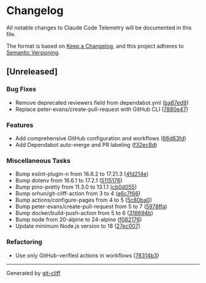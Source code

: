 # Changelog

All notable changes to Claude Code Telemetry will be documented in this file.

The format is based on [Keep a Changelog](https://keepachangelog.com/en/1.0.0/),
and this project adheres to [Semantic Versioning](https://semver.org/spec/v2.0.0.html).

## [Unreleased]

### Bug Fixes

- Remove deprecated reviewers field from dependabot.yml ([ba87ed9](https://github.com/lainra/claude-code-telemetry/commit/ba87ed91da9a1db1c2a6be8ea3bbe42717874a84))
- Replace peter-evans/create-pull-request with GitHub CLI ([7880e47](https://github.com/lainra/claude-code-telemetry/commit/7880e47a4ec8a3ff924b53c98f5896e8244885c9))

### Features

- Add comprehensive GitHub configuration and workflows ([66d63fd](https://github.com/lainra/claude-code-telemetry/commit/66d63fd5115399ae787c0d1b35d669ad181c7f25))
- Add Dependabot auto-merge and PR labeling ([f32ec8d](https://github.com/lainra/claude-code-telemetry/commit/f32ec8dcef3744a243628cd47f30709ecc3878d9))

### Miscellaneous Tasks

- Bump eslint-plugin-n from 16.6.2 to 17.21.3 ([4fd214e](https://github.com/lainra/claude-code-telemetry/commit/4fd214e15ee51ea13e08ba0265af0a4a97bc8788))
- Bump dotenv from 16.6.1 to 17.2.1 ([5115176](https://github.com/lainra/claude-code-telemetry/commit/5115176d3bc0db75200976010fc877ba17e4da60))
- Bump pino-pretty from 11.3.0 to 13.1.1 ([cb0d055](https://github.com/lainra/claude-code-telemetry/commit/cb0d0555c5d5990d733ac86f938b50f872cd29bf))
- Bump orhun/git-cliff-action from 3 to 4 ([a6c7f66](https://github.com/lainra/claude-code-telemetry/commit/a6c7f66be53d1d757a6abe0e61d91090f0efd20b))
- Bump actions/configure-pages from 4 to 5 ([5c80ba0](https://github.com/lainra/claude-code-telemetry/commit/5c80ba03fa2c54ea4189b7567f9662011267ca0f))
- Bump peter-evans/create-pull-request from 5 to 7 ([5978ffa](https://github.com/lainra/claude-code-telemetry/commit/5978ffa7bf98a325ff9f5a349136736a1e9c1bac))
- Bump docker/build-push-action from 5 to 6 ([318694b](https://github.com/lainra/claude-code-telemetry/commit/318694b62c3c5912785eeb00a1562b0a4edad240))
- Bump node from 20-alpine to 24-alpine ([f082176](https://github.com/lainra/claude-code-telemetry/commit/f08217667621b972148e59fb287e1d2f249f5d9b))
- Update minimum Node.js version to 18 ([27ec007](https://github.com/lainra/claude-code-telemetry/commit/27ec007091f94fbbbb59269f2c004d581b427392))

### Refactoring

- Use only GitHub-verified actions in workflows ([78314b3](https://github.com/lainra/claude-code-telemetry/commit/78314b34590007ceadd3d01a95cc0793d9a90de1))

---
Generated by [git-cliff](https://github.com/orhun/git-cliff)
